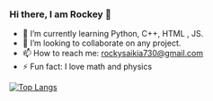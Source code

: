 ### Hi there, I am Rockey 👋

<!--
**rockysaikia730/rockysaikia730** is a ✨ _special_ ✨ repository because its `README.md` (this file) appears on your GitHub profile.

Here are some ideas to get you started:
-->

- 🌱 I’m currently learning Python, C++, HTML , JS.
- 👯 I’m looking to collaborate on any project.
- 📫 How to reach me: rockysaikia730@gmail.com
- ⚡ Fun fact: I love math and physics

[![Top Langs](https://github-readme-stats.vercel.app/api/top-langs/?username=rockysaikia730)](https://github.com/anuraghazra/github-readme-stats)

